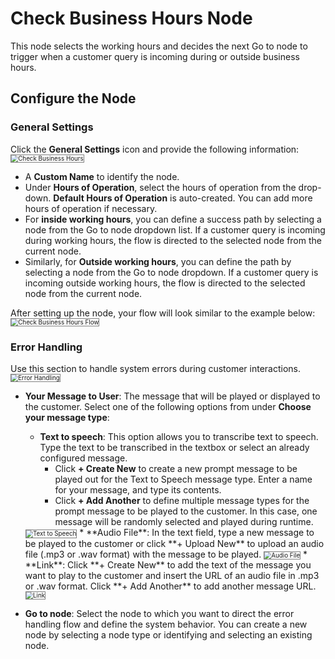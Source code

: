# Check Business Hours Node

This node selects the working hours and decides the next Go to node to trigger when a customer query is incoming during or outside business hours.

## Configure the Node

### General Settings

Click the **General Settings** icon and provide the following information:
<img src="../images/general-settings-check-business-hours.png" alt="Check Business Hours" title="Check Business Hours" style="border: 1px solid gray; zoom:70%;">

* A **Custom Name** to identify the node.
* Under **Hours of Operation**, select the hours of operation from the drop-down. **Default Hours of Operation** is auto-created. You can add more hours of operation if necessary.
*  For **inside working hours**, you can define a success path by selecting a node from the Go to node dropdown list. If a customer query is incoming during working hours, the flow is directed to the selected node from the current node.
* Similarly, for **Outside working hours**, you can define the path by selecting a node from the Go to node dropdown. If a customer query is incoming outside working hours, the flow is directed to the selected node from the current node.

After setting up the node, your flow will look similar to the example below:
<img src="../images/check-business-hours-flow.png" alt="Check Business Hours Flow" title="Check Business Hours Flow" style="border: 1px solid gray; zoom:70%;">

### Error Handling

Use this section to handle system errors during customer interactions.
<img src="../images/error-handling-check-business-hours.png" alt="Error Handling" title="Error Handling" style="border: 1px solid gray; zoom:70%;">
* **Your Message to User**: The message that will be played or displayed to the customer. Select one of the following options from under **Choose your message type**:
    * **Text to speech**: This option allows you to transcribe text to speech. Type the text to be transcribed in the textbox or select an already configured message.
        * Click **+ Create New** to create a new prompt message to be played out for the Text to Speech message type. Enter a name for your message, and type its contents.
        * Click **+ Add Another** to define multiple message types for the prompt message to be played to the customer. In this case, one message will be randomly selected and played during runtime.  
    <img src="../images/text-to-speech-check-business-hours.png" alt="Text to Speech" title="Text to Speech" style="border: 1px solid gray; zoom:70%;">
    * **Audio File**: In the text field, type a new message to be played to the customer or click **+ Upload New** to upload an audio file (.mp3 or .wav format) with the message to be played.
    <img src="../images/audio-file-check-business-hours.png" alt="Audio File" title="Audio File" style="border: 1px solid gray; zoom:70%;">
    * **Link**: Click **+ Create New** to add the text of the message you want to play to the customer and insert the URL of an audio file in .mp3 or .wav format. Click **+ Add Another** to add another message URL.
    <img src="../images/link-check-business-hours.png" alt="Link" title="Link" style="border: 1px solid gray; zoom:70%;">

* **Go to node**: Select the node to which you want to direct the error handling flow and define the system behavior. You can create a new node by selecting a node type or identifying and selecting an existing node.